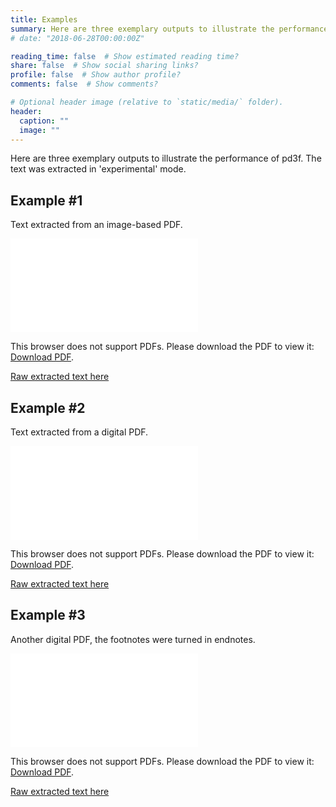 ```yaml
---
title: Examples
summary: Here are three exemplary outputs to illustrate the performance of pd3f. The text was extracted in 'experimental' mode.
# date: "2018-06-28T00:00:00Z"

reading_time: false  # Show estimated reading time?
share: false  # Show social sharing links?
profile: false  # Show author profile?
comments: false  # Show comments?

# Optional header image (relative to `static/media/` folder).
header:
  caption: ""
  image: ""
---
```


Here are three exemplary outputs to illustrate the performance of pd3f. The text was extracted in 'experimental' mode.

## Example #1

Text extracted from an image-based PDF.

<object data="/examples/00020_08112014_Stellungnahme_RAK_Koeln_RefE_Bekaempfung_Korruption.pdf" type="application/pdf" width="100%" height="700px">
    <embed src="/examples/00020_08112014_Stellungnahme_RAK_Koeln_RefE_Bekaempfung_Korruption.pdf">
        <p>This browser does not support PDFs. Please download the PDF to view it: <a href="/examples/00020_08112014_Stellungnahme_RAK_Koeln_RefE_Bekaempfung_Korruption.pdf">Download PDF</a>.</p>
    </embed>
</object>

[Raw extracted text here](/examples/00020_08112014_Stellungnahme_RAK_Koeln_RefE_Bekaempfung_Korruption.txt)


## Example #2

Text extracted from a digital PDF.


<object data="/examples/00004_09212018_bstbk_Unwandlungsgesetz.pdf" type="application/pdf" width="100%" height="700px">
    <embed src="/examples/00004_09212018_bstbk_Unwandlungsgesetz.pdf">
        <p>This browser does not support PDFs. Please download the PDF to view it: <a href="/examples/00004_09212018_bstbk_Unwandlungsgesetz.pdf">Download PDF</a>.</p>
    </embed>
</object>

[Raw extracted text here](/examples/00004_09212018_bstbk_Unwandlungsgesetz.txt)

## Example #3

Another digital PDF, the footnotes were turned in endnotes.

<object data="/examples/00001_112018_FU_Berlin_Richtlinie_2017_1371.pdf" type="application/pdf" width="100%" height="700px">
    <embed src="/examples/00001_112018_FU_Berlin_Richtlinie_2017_1371.pdf">
        <p>This browser does not support PDFs. Please download the PDF to view it: <a href="/examples/00001_112018_FU_Berlin_Richtlinie_2017_1371.pdf">Download PDF</a>.</p>
    </embed>
</object>

[Raw extracted text here](/examples/00001_112018_FU_Berlin_Richtlinie_2017_1371.txt)
